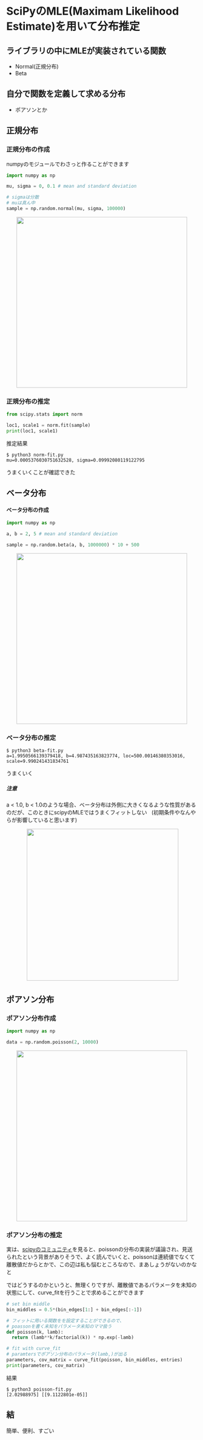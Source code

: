 # SciPyのMLE(Maximam Likelihood Estimate)を用いて分布推定

## ライブラリの中にMLEが実装されている関数
- Normal(正規分布)
- Beta

## 自分で関数を定義して求める分布
- ポアソンとか


## 正規分布

### 正規分布の作成
numpyのモジュールでわさっと作ることができます
```python
import numpy as np

mu, sigma = 0, 0.1 # mean and standard deviation

# sigmaは分散
# muは真ん中
sample = np.random.normal(mu, sigma, 100000) 
```
<div align="center">
  <img width="450px" src="https://user-images.githubusercontent.com/4949982/36629733-bc97815c-199d-11e8-9b17-5a61c22abaa0.png">
</div>

### 正規分布の推定

```python
from scipy.stats import norm

loc1, scale1 = norm.fit(sample)
print(loc1, scale1)
```
推定結果

```console
$ python3 norm-fit.py
mu=0.0005376030751632528, sigma=0.09992080119122795
```
うまくいくことが確認できた


## ベータ分布
#### ベータ分布の作成

```python
import numpy as np

a, b = 2, 5 # mean and standard deviation

sample = np.random.beta(a, b, 1000000) * 10 + 500
```
<div align="center">
  <img width="450px" src="https://user-images.githubusercontent.com/4949982/36629808-a66999b4-199e-11e8-8e5a-9a8a93920964.png">
</div>

### ベータ分布の推定

```console
$ python3 beta-fit.py
a=1.9950566139379418, b=4.987435163823774, loc=500.00146380353016, scale=9.990241431834761
```
うまくいく

##### 注意
a < 1.0, b < 1.0のような場合、ベータ分布は外側に大きくなるような性質があるのだが、このときにscipyのMLEではうまくフィットしない  
(初期条件やなんやらが影響していると思います)  

<div align="center">
  <img width="400px" src="https://user-images.githubusercontent.com/4949982/36629981-edfaca0c-19a1-11e8-9121-c6f9350ca777.png">
</div>

## ポアソン分布
### ポアソン分布作成
```python
import numpy as np

data = np.random.poisson(2, 10000)
```

<div align="center">
  <img width="450px" src="https://user-images.githubusercontent.com/4949982/36630026-99695a3e-19a2-11e8-96c7-f7d18b78013c.png">
</div>

### ポアソン分布の推定
実は、[scipyのコミュニティ](https://github.com/scipy/scipy/issues/2184)を見ると、poissonの分布の実装が議論され、見送られたという背景がありそうで、よく読んでいくと、poissonは連続値でなくて離散値だからとかで、この辺は私も悩むところなので、まあしょうがないのかなと

ではどうするのかというと、無理くりですが、離散値であるパラメータを未知の状態にして、curve_fitを行うことで求めることができます　　
```python
# set bin middle
bin_middles = 0.5*(bin_edges[1:] + bin_edges[:-1])

# フィットに用いる関数をを設定することができるので、
# poassonを書く未知をパラメータ未知のママ扱う
def poisson(k, lamb):
  return (lamb**k/factorial(k)) * np.exp(-lamb)

# fit with curve_fit
# paramtersでポアソン分布のパラメータ(lamb,)が出る
parameters, cov_matrix = curve_fit(poisson, bin_middles, entries)
print(parameters, cov_matrix)
```
結果
```console
$ python3 poisson-fit.py
[2.02988975] [[9.1122801e-05]]
```

## 結
簡単、便利、すごい
